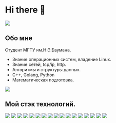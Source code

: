 # Hi there 👋   

![](https://user-images.githubusercontent.com/74038190/225813708-98b745f2-7d22-48cf-9150-083f1b00d6c9.gif)



## Обо мне   
Студент МГТУ им.Н.Э.Баумана. 
* Знание операционных систем, владение Linux.
* Знание сетей, tcp/ip, http.   
* Алгоритмы и структуры данных.
* С++, Golang, Python
* Математическая подготовка.

![](https://user-images.githubusercontent.com/74038190/212284136-03988914-d899-44b4-b1d9-4eeccf656e44.gif)   


## Мой стэк технологий.

<img src="https://img.shields.io/badge/C++-black?style=for-the-badge&logo=cplusplus&logoColor=3AAACF"/> <img src="https://img.shields.io/badge/Golang-black?style=for-the-badge&logo=Go&logoColor=3AAACF"> <img src="https://img.shields.io/badge/Python-black?style=for-the-badge&logo=python&logoColor=3AAACF"/>  <img src="https://img.shields.io/badge/GitHub-black?style=for-the-badge&logo=github&logoColor=3AAACF"/> <img src="https://img.shields.io/badge/Wireshark-black?style=for-the-badge&logo=wireshark&logoColor=3AAACF"/> <img src="https://img.shields.io/badge/Postman-black?style=for-the-badge&logo=postman&logoColor=3AAACF"/> <img src="https://img.shields.io/badge/Numpy-black?style=for-the-badge&logo=numpy&logoColor=3AAACF"/> <img src="https://img.shields.io/badge/Tensorflow-black?style=for-the-badge&logo=tensorflow&logoColor=3AAACF"/> <img src="https://img.shields.io/badge/MySQL-black?style=for-the-badge&logo=mysql&logoColor=3AAACF"/> <img src="https://img.shields.io/badge/Pandas-black?style=for-the-badge&logo=pandas&logoColor=3AAACF"/> <img src="https://img.shields.io/badge/Git-black?style=for-the-badge&logo=git&logoColor=3AAACF"/> <img src="https://img.shields.io/badge/Docker-black?style=for-the-badge&logo=docker&logoColor=3AAACF"/> <img src="https://img.shields.io/badge/Linux-black?style=for-the-badge&logo=linux&logoColor=3AAACF"/> <img src="https://img.shields.io/badge/Burp Suite-black?style=for-the-badge&logo=burpsuite&logoColor=3AAACF"/> <img src="https://img.shields.io/badge/Multisim-black?style=for-the-badge&logo=multisim&logoColor=3AAACF"/> <img src="https://img.shields.io/badge/Proteus-black?style=for-the-badge&logo=proteus&logoColor=3AAACF"/> <img src="https://img.shields.io/badge/VirtualBox-black?style=for-the-badge&logo=virtualbox&logoColor=3AAACF"/>   



<!--
**Fedorusita/Fedorusita** is a ✨ _special_ ✨ repository because its `README.md` (this file) appears on your GitHub profile.

Here are some ideas to get you started:

- 🔭 I’m currently working on ...
- 🌱 I’m currently learning ...
- 👯 I’m looking to collaborate on ...
- 🤔 I’m looking for help with ...
- 💬 Ask me about ...
- 📫 How to reach me: ...
- 😄 Pronouns: ...
- ⚡ Fun fact: ...
-->
